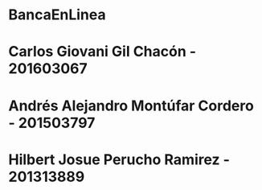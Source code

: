 ﻿# BancaEnLinea
# Carlos Giovani Gil Chacón - 201603067
# Andrés Alejandro Montúfar Cordero - 201503797
# Hilbert Josue Perucho Ramirez - 201313889
